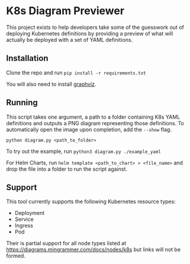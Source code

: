 # K8s Diagram Previewer

This project exists to help developers take some of the guesswork
out of deploying Kubernetes definitions by providing a preview of
what will actually be deployed with a set of YAML definitions.

## Installation

Clone the repo and run `pip install -r requirements.txt`

  You will also need to install [graphviz](https://graphviz.org/download/).

## Running

This script takes one argument, a path to a folder 
containing K8s YAML definitions and outputs a PNG
diagram representing those definitions. To automatically open
the image upon completion, add the `--show` flag.

`python diagram.py <path_to_folder>`

To try out the example, run `python3 diagram.py ./example_yaml`

For Helm Charts, run `helm template <path_to_chart> > <file_name>` and drop the file into a folder to run the script against.

## Support

This tool currently supports the following Kubernetes resource types:

* Deployment
* Service
* Ingress
* Pod

Their is partial support for all node types listed at https://diagrams.mingrammer.com/docs/nodes/k8s but links will not be formed.